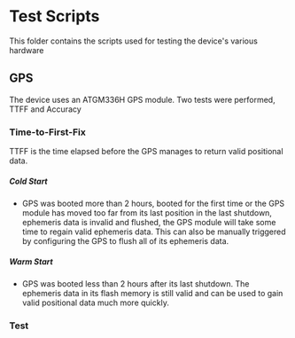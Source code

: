 # Test Scripts
This folder contains the scripts used for testing the device's various hardware

## GPS
The device uses an ATGM336H GPS module. Two tests were performed, TTFF and Accuracy

### Time-to-First-Fix
TTFF is the time elapsed before the GPS manages to return valid positional data.

##### Cold Start
* GPS was booted more than 2 hours, booted for the first time or the GPS module has moved too far from its last position in the last shutdown, ephemeris data is invalid and flushed, the GPS module will take some time to regain valid ephemeris data. This can also be manually triggered by configuring the GPS to flush all of its ephemeris data.

##### Warm Start
* GPS was booted less than 2 hours after its last shutdown. The ephemeris data in its flash memory is still valid and can be used to gain valid positional data much more quickly. 

### Test
